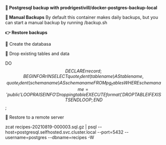 **🔹  Postgresql backup with prodrigestivill/docker-postgres-backup-local**

**📣 Manual Backups**
By default this container makes daily backups, but you can start a manual backup by running /backup.sh

**👉  Restore backups**

📍  Create the databasa

📍  Drop existing tables and data

DO $$
DECLARE
    r record;
BEGIN
    FOR r IN SELECT quote_ident(tablename) AS tablename, quote_ident(schemaname) AS schemaname FROM pg_tables WHERE schemaname = 'public'
    LOOP
        RAISE INFO 'Dropping table %.%', r.schemaname, r.tablename;
        EXECUTE format('DROP TABLE IF EXISTS %I.%I CASCADE', r.schemaname, r.tablename);
    END LOOP;
END$$;

📍  Restore to a remote server

zcat recipes-20210819-000003.sql.gz | psql --host=postgresql.selfhosted.svc.cluster.local --port=5432 --username=postgres --dbname=recipes -W
